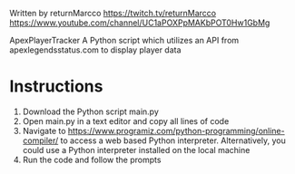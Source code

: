 Written by returnMarcco
https://twitch.tv/returnMarcco
https://www.youtube.com/channel/UC1aPOXPpMAKbPOT0Hw1GbMg

ApexPlayerTracker
A Python script which utilizes an API from apexlegendsstatus.com to display player data

Instructions
==============

1. Download the Python script main.py
2. Open main.py in a text editor and copy all lines of code
3. Navigate to https://www.programiz.com/python-programming/online-compiler/ to access a web based Python interpreter. Alternatively, you could use a Python interpreter installed on the local machine
4. Run the code and follow the prompts
